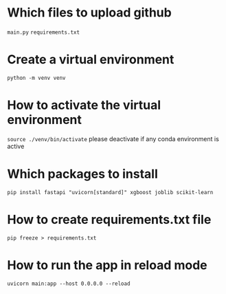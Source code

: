 # Which files to upload github
`main.py` `requirements.txt`

# Create a virtual environment
`python -m venv venv`

# How to activate the virtual environment
`source ./venv/bin/activate` please deactivate if any conda environment is active

# Which packages to install
`pip install fastapi "uvicorn[standard]" xgboost joblib scikit-learn`

# How to create requirements.txt file
`pip freeze > requirements.txt`

# How to run the app in reload mode
`uvicorn main:app --host 0.0.0.0 --reload`